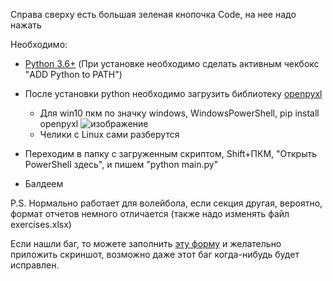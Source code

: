 Справа сверху есть большая зеленая кнопочка Code, на нее надо нажать

Необходимо:
  +  [Python 3.6+](https://www.python.org/) (При установке необходимо сделать активным чекбокс "ADD Python to PATH")
  +  После установки python необходимо загрузить библиотеку [openpyxl](https://pypi.org/project/openpyxl/)
     + Для win10 пкм по значку windows, WindowsPowerShell, pip install openpyxl
    ![изображение](https://user-images.githubusercontent.com/58343706/117455966-5bf59e00-af50-11eb-8762-666f18ca0727.png)
     + Челики с Linux сами разберутся
   + Переходим в папку с загруженным скриптом, Shift+ПКМ, "Открыть PowerShell здесь", и пишем "python main.py"

   + Балдеем
 
 P.S. Нормально работает для волейбола, если секция другая, вероятно, формат отчетов немного отличается (также надо изменять файл exercises.xlsx)
 
 Если нашли баг, то можете заполнить [эту форму](https://forms.gle/jpuDh5QRNJv5z6Yr7) и желательно приложить скриншот, возможно даже этот баг когда-нибудь будет исправлен.
